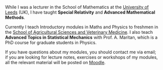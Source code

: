 While I was a lecturer in the School of Mathematics at the [University of Leeds](http://www.leeds.ac.uk) (UK), I have taught <b>Special Relativity</b> and <b>Advanced Mathematical Methods</b>. 

Currently I teach Introductory modules in Maths and Physics to freshmen in the [School of Agricultural Sciences and Veterinary Medicine](https://www.agrariamedicinaveterinaria.unipd.it/en/). I also teach <b>Advanced Topics in Statistical Mechanics</b> with Prof. A. Maritan, which is a PhD course for graduate students in Physics.

If you have questions about my modules, you should contact me via email; if you are looking for lecture notes, exercises or workshops of my modules, all the relevant material will be posted on [Moodle](https://elearning.unipd.it/scuolaamv/).
